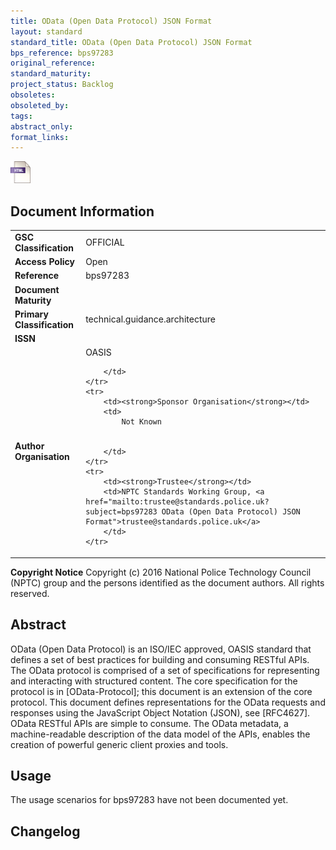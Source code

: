```yaml
---
title: OData (Open Data Protocol) JSON Format
layout: standard
standard_title: OData (Open Data Protocol) JSON Format
bps_reference: bps97283
original_reference: 
standard_maturity: 
project_status: Backlog
obsoletes: 
obsoleted_by: 
tags: 
abstract_only:
format_links:
---
```







<a target="_blank" href="../library/bps97283/bps97283.html">
    <img src="../images/html@0.5x.png" alt="html link" title="html link" style="max-height:35px;">
</a>




## Document Information

<table>
    <tr>
        <td><strong>GSC Classification</strong></td>
        <td>OFFICIAL</td>
    </tr>
    <tr>
        <td><strong>Access Policy</strong></td>
        <td>Open</td>
    </tr>
    <tr>
        <td><strong>Reference </strong></td>
        <td>bps97283 </td>
    </tr>
    <tr>
        <td><strong>Document Maturity</strong></td>
        <td></td>
    </tr>
    <tr>
        <td><strong>Primary Classification</strong></td>
        <td>technical.guidance.architecture</td>
    </tr>
    <tr>
        <td><strong>ISSN</strong></td>
        <td></td>
    </tr>
    <tr>
        <td><strong>Author Organisation</strong></td>
        <td>
            OASIS
            
            
        </td>
    </tr>
    <tr>
        <td><strong>Sponsor Organisation</strong></td>
        <td>
            Not Known
            
            
        </td>
    </tr>
    <tr>
        <td><strong>Trustee</strong></td>
        <td>NPTC Standards Working Group, <a href="mailto:trustee@standards.police.uk?subject=bps97283 OData (Open Data Protocol) JSON Format">trustee@standards.police.uk</a>
        </td>
    </tr>
</table>

**Copyright Notice**
Copyright (c) 2016 National Police Technology Council (NPTC) group and the persons identified as the document authors. All rights reserved.</p>
## Abstract
      
OData (Open Data Protocol) is an ISO/IEC approved, OASIS standard that defines a set of best practices for building and consuming RESTful APIs. The OData protocol is comprised of a set of specifications for representing and interacting with structured content. The core specification for the protocol is in [OData-Protocol]; this document is an extension of the core protocol. This document defines representations for the OData requests and responses using the JavaScript Object Notation (JSON), see [RFC4627]. OData RESTful APIs are simple to consume. The OData metadata, a machine-readable description of the data model of the APIs, enables the creation of powerful generic client proxies and tools.
        
## Usage
The usage scenarios for bps97283 have not been documented yet.

## Changelog

